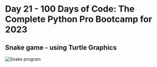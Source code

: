 # Day 21 - 100 Days of Code: The Complete Python Pro Bootcamp for 2023

## Snake game - using Turtle Graphics
![Snake program](https://itsourcecode.com/wp-content/uploads/2022/08/Snake-Game-In-Python-Code-2.png)
